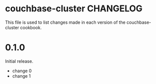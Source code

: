 # couchbase-cluster CHANGELOG

This file is used to list changes made in each version of the couchbase-cluster cookbook.

# 0.1.0

Initial release.

- change 0
- change 1

